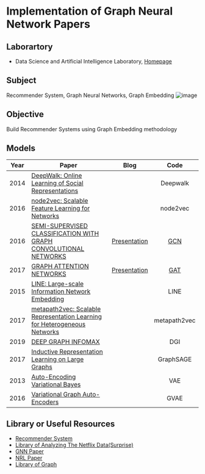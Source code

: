 # Implementation of Graph Neural Network Papers

## Laborartory  
* Data Science and Artificial Intelligence Laboratory, [Homepage](http://dsail.kaist.ac.kr)

## Subject  
Recommender System, Graph Neural Networks, Graph Embedding
![image](https://user-images.githubusercontent.com/68312164/103968901-1abece80-51a8-11eb-9f6b-1fab04c65bbe.png)  

## Objective  
Build Recommender Systems using Graph Embedding methodology   

## Models

| Year | Paper | Blog | Code |
| :---: | --- | :---: | :---: |
| 2014 | [DeepWalk: Online Learning of Social Representations](https://github.com/SukwonYun/RecSys-Papers/files/5865103/Deepwalk.pdf)| | Deepwalk
| 2016 | [node2vec: Scalable Feature Learning for Networks](https://github.com/SukwonYun/RecSys-Papers/files/5865104/node2vec.pdf)| | node2vec
| 2016 | [SEMI-SUPERVISED CLASSIFICATION WITH GRAPH CONVOLUTIONAL NETWORKS](https://github.com/SukwonYun/RecSys-Papers/files/5865106/GCN.pdf)| [Presentation](https://github.com/SukwonYun/GNN-Papers/files/5890513/GCN_Sukwon.Yun.pdf) | [GCN](https://github.com/SukwonYun/GNN-Papers/tree/master/GCN)
| 2017 | [GRAPH ATTENTION NETWORKS](https://github.com/SukwonYun/RecSys-Papers/files/5865107/GAT.pdf)| [Presentation](https://github.com/SukwonYun/GNN-Papers/files/5890514/GAT_Sukwon.Yun.pdf) | [GAT](https://github.com/SukwonYun/GNN-Papers/tree/master/GAT)
| 2015 | [LINE: Large-scale Information Network Embedding](https://github.com/SukwonYun/RecSys-Papers/files/5865108/LINE.pdf)| | LINE
| 2017 | [metapath2vec: Scalable Representation Learning for Heterogeneous Networks](https://github.com/SukwonYun/RecSys-Papers/files/5865109/metapath2vec.pdf)| | metapath2vec
| 2019 | [DEEP GRAPH INFOMAX](https://github.com/SukwonYun/RecSys-Papers/files/5865110/DGI.pdf)| | DGI
| 2017 | [Inductive Representation Learning on Large Graphs](https://github.com/SukwonYun/RecSys-Papers/files/5865113/GraphSAGE.pdf)| | GraphSAGE
| 2013 | [Auto-Encoding Variational Bayes](https://github.com/SukwonYun/RecSys-Papers/files/5865115/VAE.pdf)| | VAE
| 2016 | [Variational Graph Auto-Encoders](https://github.com/SukwonYun/RecSys-Papers/files/5865116/GVAE.pdf)| | GVAE


## Library or Useful Resources  
* [Recommender System](https://github.com/jihoo-kim/awesome-RecSys)  
* [Library of Analyzing The Netflix Data(Surprise)](https://github.com/NicolasHug/Surprise)  
* [GNN Paper](https://github.com/thunlp/GNNPapers)  
* [NRL Paper](https://github.com/thunlp/NRLPapers)  
* [Library of Graph](https://pytorch-geometric.readthedocs.io/en/latest/)
